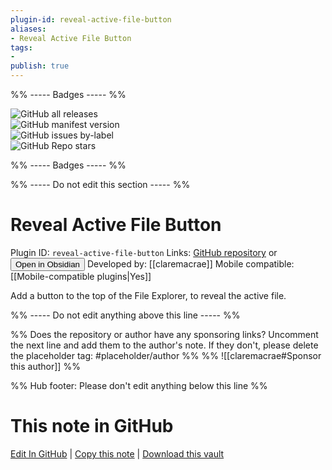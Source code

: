 ```yaml
---
plugin-id: reveal-active-file-button
aliases:
- Reveal Active File Button
tags: 
- 
publish: true
---
```


%% ----- Badges ----- %%

![GitHub all releases](https://img.shields.io/github/downloads/claremacrae/reveal-active-file-button-plugin/total?color=573E7A&logo=github&style=for-the-badge)   
![GitHub manifest version](https://img.shields.io/github/manifest-json/v/claremacrae/reveal-active-file-button-plugin?color=573E7A&logo=github&style=for-the-badge)   
![GitHub issues by-label](https://img.shields.io/github/issues/claremacrae/reveal-active-file-button-plugin/help%20wanted?color=573E7A&logo=github&style=for-the-badge)   
![GitHub Repo stars](https://img.shields.io/github/stars/claremacrae/reveal-active-file-button-plugin?color=573E7A&logo=github&style=for-the-badge)

%% ----- Badges ----- %%

%% ----- Do not edit this section ----- %%

# Reveal Active File Button

Plugin ID: `reveal-active-file-button`
Links: [GitHub repository](https://github.com/claremacrae/reveal-active-file-button-plugin) or [<button id=HH>Open in Obsidian</button>](obsidian://goto-plugin?id=reveal-active-file-button)
Developed by: [[claremacrae]]
Mobile compatible: [[Mobile-compatible plugins|Yes]]

Add a button to the top of the File Explorer, to reveal the active file.

%% ----- Do not edit anything above this line ----- %% 

%% Does the repository or author have any sponsoring links? Uncomment the next line and add them to the author's note. If they don't, please delete the placeholder tag: #placeholder/author %%
%% ![[claremacrae#Sponsor this author]] %%

%% Hub footer: Please don't edit anything below this line %%

# This note in GitHub

<span class="git-footer">[Edit In GitHub](https://github.dev/obsidian-community/obsidian-hub/blob/main/02%20-%20Community%20Expansions/02.05%20All%20Community%20Expansions/Plugins/reveal-active-file-button.md "git-hub-edit-note") | [Copy this note](https://raw.githubusercontent.com/obsidian-community/obsidian-hub/main/02%20-%20Community%20Expansions/02.05%20All%20Community%20Expansions/Plugins/reveal-active-file-button.md "git-hub-copy-note") | [Download this vault](https://github.com/obsidian-community/obsidian-hub/archive/refs/heads/main.zip "git-hub-download-vault") </span>
